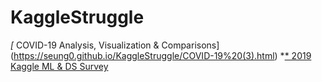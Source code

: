 # KaggleStruggle
*[* COVID-19 Analysis, Visualization & Comparisons] (https://seung0.github.io/KaggleStruggle/COVID-19%20(3).html)
*[* 2019 Kaggle ML & DS Survey](https://github.com/seung0/KaggleStruggle/blob/master/2019%20Kaggle%20ML%20%24%20DS%20Survey.html)

